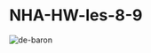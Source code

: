 # NHA-HW-les-8-9
![de-baron](https://user-images.githubusercontent.com/123166175/217092584-7e327121-3c56-485d-aab5-a1156282bb13.jpg)

